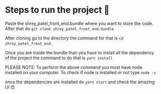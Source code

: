 # Steps to run the project 🚀

Paste the shrey_patel_front_end.bundle where you want to store the code. After that do `git clone shrey_patel_front_end.bundle`

After cloning go to the directory the command for that is `cd shrey_patel_front_end`.

Once you are inside the bundle than you have to install all the dependency of the project the command to do that is `yarn install` 

PLEASE NOTE: To perform the above command you must have node installed on your computer. To check if node is installed or not type `node -v`

once the dependencies are installed do `yarn start` and check the amazing UI 😍 




